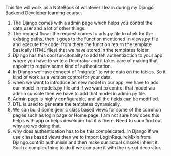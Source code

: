 This file will work as a NoteBook of whatever I learn during my Django Backend Developer learning course.

1. The Django comes with a admin page which helps you control the data,user and a lot of other things.
2. The request flow : the request comes to urls.py file to chek for the existing paths. then it goes to the function mentioned in views.py file and execute the code. from there the function return the template  Basically HTML files) that we have stored in the templates folder.
3. Django has this cool funcitonality to add teh authentiaction to your app where you have to write a Decorator and it takes care of making that enpoint to require some kind of authentication.
4. In Django we have concept of "migrate" to write data on the tables. So it kind of work as a version control for your data. 
5. when we want to introduce an new model in our app, we have to add our model in models.py file and if we want to control that model via admin console then we have to add that model in admin.py file. 
6. Admin page is highly configurable, and all the fields can be modified.
7. DTL is used to generate the templates dynamically. 
8. We can build some genric class based views for some of the common pages such as login page or Home page. I am not sure how does this helps with app or helps developer but it is there. Need to soon find out why are we doing that.
9. why does authentication has to be this compleicated. In Django if we use class based views then we to import LoginRequireMixin from Django.contrib.auth.mixin and then make our actual classes inherit it. Such a complex thing to do if we compare it with the use of decorator.